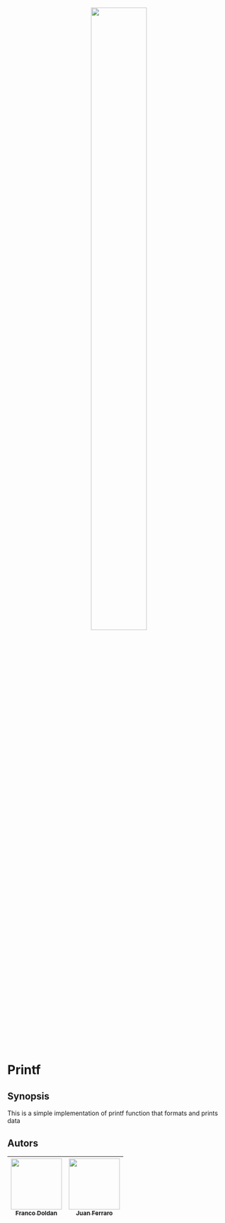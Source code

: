 <h1 align ="center">
<img src="https://holbertonschool.uy/wp-content/themes/holberton/assets/img/logo.png" height="60%" width="50%">
</h1>

# Printf

## Synopsis
This is a simple implementation of printf function that formats and prints data






## Autors
| [<img src="https://avatars.githubusercontent.com/u/135631203?v=4" width=115><br><sub> Franco Doldan </sub>](https://github.com/FrancoDoldan0) |  [<img src="https://avatars.githubusercontent.com/u/135638564?v=4" width=115><br><sub>Juan Ferraro </sub>](https://github.com/DominusJP) |
| :---: | :---: |